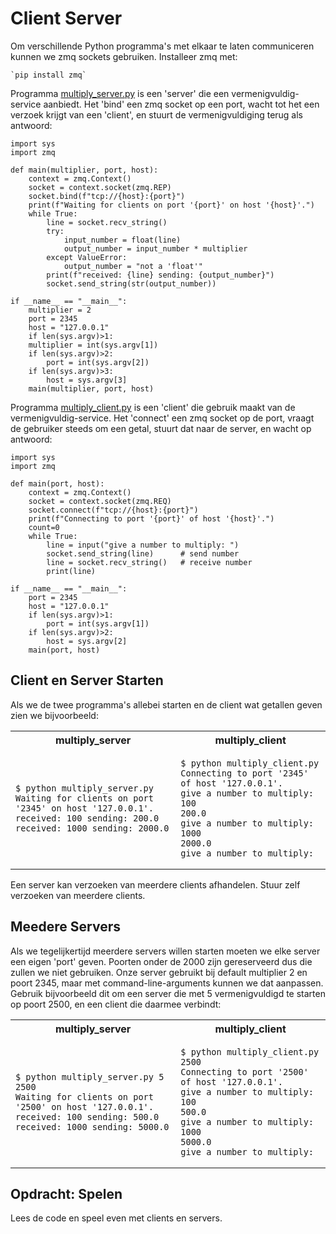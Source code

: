 # Client Server

Om verschillende Python programma's met elkaar te laten communiceren
kunnen we zmq sockets gebruiken. Installeer zmq met:

    `pip install zmq`
    
Programma [multiply_server.py](multiply_server.py) is een 'server' die
een vermenigvuldig-service aanbiedt. Het 'bind' een zmq socket op een
port, wacht tot het een verzoek krijgt van een 'client', en
stuurt de vermenigvuldiging terug als antwoord:

    import sys
    import zmq

    def main(multiplier, port, host):
        context = zmq.Context()
        socket = context.socket(zmq.REP)
        socket.bind(f"tcp://{host}:{port}")
        print(f"Waiting for clients on port '{port}' on host '{host}'.")
        while True:
            line = socket.recv_string()
            try:
                input_number = float(line)
                output_number = input_number * multiplier
            except ValueError:
                output_number = "not a 'float'"
            print(f"received: {line} sending: {output_number}")
            socket.send_string(str(output_number))

    if __name__ == "__main__":
        multiplier = 2
        port = 2345
        host = "127.0.0.1"
        if len(sys.argv)>1:
        multiplier = int(sys.argv[1])
        if len(sys.argv)>2:
            port = int(sys.argv[2])
        if len(sys.argv)>3:
            host = sys.argv[3]
        main(multiplier, port, host)

Programma [multiply_client.py](multiply_client.py) is een 'client' die
gebruik maakt van de vermenigvuldig-service. Het 'connect' een zmq
socket op de port, vraagt de gebruiker steeds om een getal, stuurt dat
naar de server, en wacht op antwoord:

    import sys
    import zmq
    
    def main(port, host):
        context = zmq.Context()
        socket = context.socket(zmq.REQ)
        socket.connect(f"tcp://{host}:{port}")
        print(f"Connecting to port '{port}' of host '{host}'.")
        count=0
        while True:
            line = input("give a number to multiply: ")
            socket.send_string(line)      # send number
            line = socket.recv_string()   # receive number
            print(line)
        
    if __name__ == "__main__":
        port = 2345
        host = "127.0.0.1"
        if len(sys.argv)>1:
            port = int(sys.argv[1])
        if len(sys.argv)>2:
            host = sys.argv[2]
        main(port, host)

## Client en Server Starten

Als we de twee programma's allebei starten en de client wat getallen
geven zien we bijvoorbeeld:

<table>
<tr>
<th>multiply_server</th>
<th>multiply_client</th>
</tr>
<tr>
<td>
  
```console
$ python multiply_server.py 
Waiting for clients on port '2345' on host '127.0.0.1'.
received: 100 sending: 200.0
received: 1000 sending: 2000.0
```

</td>
<td>

```console
$ python multiply_client.py 
Connecting to port '2345' of host '127.0.0.1'.
give a number to multiply: 100
200.0
give a number to multiply: 1000
2000.0
give a number to multiply:
```

</td>
</tr>
</table>

Een server kan verzoeken van meerdere clients afhandelen. Stuur zelf
verzoeken van meerdere clients.


## Meedere Servers

Als we tegelijkertijd meerdere servers willen starten moeten we elke
server een eigen 'port' geven. Poorten onder de 2000 zijn gereserveerd
dus die zullen we niet gebruiken. Onze server gebruikt bij default
multiplier 2 en poort 2345, maar met command-line-arguments kunnen we
dat aanpassen. Gebruik bijvoorbeeld dit om een server die met 5
vermenigvuldigd te starten op poort 2500, en een client die daarmee
verbindt:

<table>
<tr>
<th>multiply_server</th>
<th>multiply_client</th>
</tr>
<tr>
<td>
  
```console
$ python multiply_server.py 5 2500
Waiting for clients on port '2500' on host '127.0.0.1'.
received: 100 sending: 500.0
received: 1000 sending: 5000.0
```

</td>
<td>

```console
$ python multiply_client.py 2500
Connecting to port '2500' of host '127.0.0.1'.
give a number to multiply: 100
500.0
give a number to multiply: 1000
5000.0
give a number to multiply:
```

</td>
</tr>
</table>

## Opdracht: Spelen

Lees de code en speel even met clients en servers.
